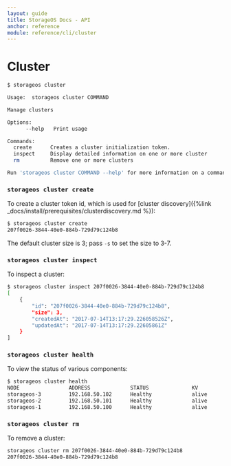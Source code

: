 ```yaml
---
layout: guide
title: StorageOS Docs - API
anchor: reference
module: reference/cli/cluster
---
```


# Cluster

```bash
$ storageos cluster

Usage:	storageos cluster COMMAND

Manage clusters

Options:
      --help   Print usage

Commands:
  create      Creates a cluster initialization token.
  inspect     Display detailed information on one or more cluster
  rm          Remove one or more clusters

Run 'storageos cluster COMMAND --help' for more information on a command.
```

### `storageos cluster create`

To create a cluster token id, which is used for [cluster discovery]({%link _docs/install/prerequisites/clusterdiscovery.md %}):
```bash
$ storageos cluster create
207f0026-3844-40e0-884b-729d79c124b8
```

The default cluster size is 3; pass `-s` to set the size to 3-7.

### `storageos cluster inspect`

To inspect a cluster:
```bash
$ storageos cluster inspect 207f0026-3844-40e0-884b-729d79c124b8
[
    {
        "id": "207f0026-3844-40e0-884b-729d79c124b8",
        "size": 3,
        "createdAt": "2017-07-14T13:17:29.226058526Z",
        "updatedAt": "2017-07-14T13:17:29.22605861Z"
    }
]
```

### `storageos cluster health`

To view the status of various components:

```bash
$ storageos cluster health
NODE                ADDRESS             STATUS              KV                  NATS                SCHEDULER          DFS_CLIENT          DFS_SERVER          DIRECTOR            FS_DRIVER           FS
storageos-3         192.168.50.102      Healthy             alive               alive               alive              alive               alive               alive               alive               alive
storageos-2         192.168.50.101      Healthy             alive               alive               alive              alive               alive               alive               alive               alive
storageos-1         192.168.50.100      Healthy             alive               alive               alive              alive               alive               alive               alive               alive
```

### `storageos cluster rm`

To remove a cluster:
```bash
storageos cluster rm 207f0026-3844-40e0-884b-729d79c124b8
207f0026-3844-40e0-884b-729d79c124b8
```
